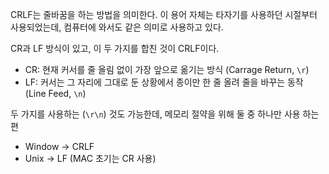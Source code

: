CRLF는 줄바꿈을 하는 방법을 의미한다. 이 용어 자체는 타자기를 사용하던 시절부터 사용되었는데, 컴퓨터에 와서도 같은 의미로 사용하고 있다.

CR과 LF 방식이 있고, 이 두 가지를 합친 것이 CRLF이다.

- CR: 현재 커서를 줄 올림 없이 가장 앞으로 옮기는 방식 (Carrage Return, `\r`)
- LF: 커서는 그 자리에 그대로 둔 상황에서 종이만 한 줄 올려 줄을 바꾸는 동작 (Line Feed, `\n`)

두 가지를 사용하는 (`\r\n`) 것도 가능한데, 메모리 절약을 위해 둘 중 하나만 사용 하는 편

- Window -> CRLF
- Unix -> LF (MAC 초기는 CR 사용)
